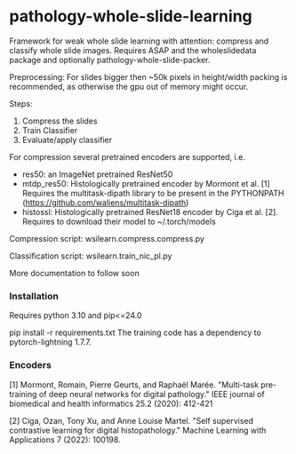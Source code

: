 # pathology-whole-slide-learning
Framework for weak whole slide learning with attention: compress and classify whole slide images.
Requires ASAP and the wholeslidedata package and optionally pathology-whole-slide-packer.

Preprocessing: For slides bigger then ~50k pixels in height/width packing is recommended,
as otherwise the gpu out of memory might occur.

Steps:
1. Compress the slides
2. Train Classifier
3. Evaluate/apply classifier

For compression several pretrained encoders are supported, i.e. 
- res50: an ImageNet pretrained ResNet50
- mtdp_res50: Histologically pretrained encoder by Mormont et al. [1] Requires the multitask-dipath
  library to be present in the PYTHONPATH (https://github.com/waliens/multitask-dipath)
- histossl: Histologically pretrained ResNet18 encoder by Ciga et al. [2]. Requires to
  download their model to ~/.torch/models

Compression script: 
wsilearn.compress.compress.py



Classification script:
wsilearn.train_nic_pl.py


More documentation to follow soon

### Installation

Requires python 3.10 and pip<=24.0

pip install -r requirements.txt
The training code has a dependency to pytorch-lightning 1.7.7.


### Encoders
[1] Mormont, Romain, Pierre Geurts, and Raphaël Marée. "Multi-task pre-training of deep neural networks for digital pathology." IEEE journal of biomedical and health informatics 25.2 (2020): 412-421

[2] Ciga, Ozan, Tony Xu, and Anne Louise Martel. "Self supervised contrastive learning for digital histopathology." Machine Learning with Applications 7 (2022): 100198.
